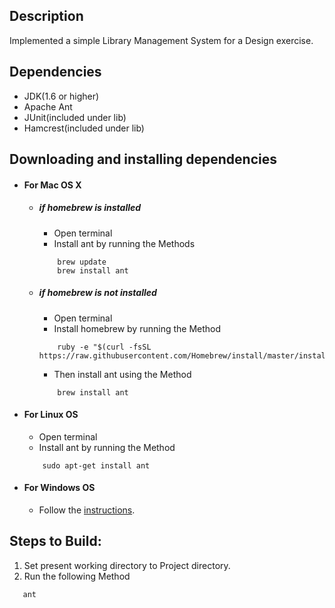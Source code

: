 
## Description

Implemented a simple Library Management System for a Design exercise. 

## Dependencies
* JDK(1.6 or higher)
* Apache Ant
* JUnit(included under lib)
* Hamcrest(included under lib)

## Downloading and installing dependencies
- #### For Mac OS X
    - ##### if homebrew is installed
        - Open terminal
        - Install ant by running the Methods
        ```shell
            brew update
            brew install ant
        ```

    - ##### if homebrew is not installed
        - Open terminal
        - Install homebrew by running the Method
        ```shell 
            ruby -e "$(curl -fsSL https://raw.githubusercontent.com/Homebrew/install/master/install)"
        ```
        - Then install ant using the Method
        ```shell 
            brew install ant
        ```

- #### For Linux OS
    - Open terminal
    - Install ant by running the Method
    ```shell 
        sudo apt-get install ant
    ```

- #### For Windows OS
    - Follow the [instructions](http://www.mkyong.com/ant/how-to-install-apache-ant-on-windows/).

## Steps to Build:

1. Set present working directory to Project directory.
2. Run the following Method
```shell 
   ant
```
